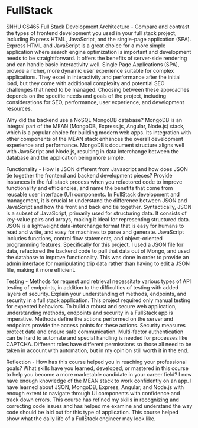 # FullStack
SNHU CS465 Full Stack Development
Architecture -
Compare and contrast the types of frontend development you used in your full stack project, including Express HTML, JavaScript, and the single-page application (SPA).
Express HTML and JavaScript is a great choice for a more simple application where search engine optimization is important and development needs to be straightforward. It offers the benefits of server-side rendering and can handle basic interactivity well. Single Page Applications (SPA), provide a richer, more dynamic user experience suitable for complex applications. They excel in interactivity and performance after the initial load, but they come with additional complexity and potential SEO challenges that need to be managed. Choosing between these approaches depends on the specific needs and goals of the project, including considerations for SEO, performance, user experience, and development resources.

Why did the backend use a NoSQL MongoDB database?
MongoDB is an integral part of the MEAN (MongoDB, Express.js, Angular, Node.js) stack, which is a popular choice for building modern web apps. Its integration with other components of the MEAN stack enhances the overall development experience and performance.
MongoDB’s document structure aligns well with JavaScript and Node.js, resulting in  data interchange between the database and the application being more simple. 

Functionality - 
How is JSON different from Javascript and how does JSON tie together the frontend and backend development pieces?
Provide instances in the full stack process when you refactored code to improve functionality and efficiencies, and name the benefits that come from reusable user interface (UI) components.
In FullStack development and management, it is crucial to understand the difference between JSON and JavaScript and how the front and back end tie together. Syntactically, JSON is a subset of JavaScript, primarily used for structuring data. It consists of key-value pairs and arrays, making it ideal for representing structured data. JSON is a lightweight data-interchange format that is easy for humans to read and write, and easy for machines to parse and generate. JavaScript includes functions, control flow statements, and object-oriented programming features. Specifically for this project, I used a JSON file for data, refactored the backend code to pull that data out of Mongo, and used the database to improve functionality. This was done in order to provide an admin interface for manipulating trip data rather than having to edit a JSON file, making it more efficient. 

Testing - 
Methods for request and retrieval necessitate various types of API testing of endpoints, in addition to the difficulties of testing with added layers of security. Explain your understanding of methods, endpoints, and security in a full stack application.
This project required only manual testing for expected behaviors. To build a robust and secure web application, understanding methods, endpoints and security in a FullStack app is imperative. Methods define the actions performed on the server and endpoints provide the access points for these actions. Security measures protect data and ensure safe communication.
Multi-factor authentication can be hard to automate and special handling is needed for processes like CAPTCHA. Different roles have different permissions so those all need to be taken in account with automation, but in my opinion still worth it in the end. 

Reflection - 
How has this course helped you in reaching your professional goals? What skills have you learned, developed, or mastered in this course to help you become a more marketable candidate in your career field?
I now have enough knowledge of the MEAN stack to work confidently on an app. I have learned about JSON, MongoDB, Express, Angular, and Node.js with enough extent to navigate through UI components with confidence and track down errors. This course has refined my skills in recognizing and correcting code issues and has helped me examine and understand the way code should be laid out for this type of application. This course helped show what the daily life of a FullStack engineer may look like. 
